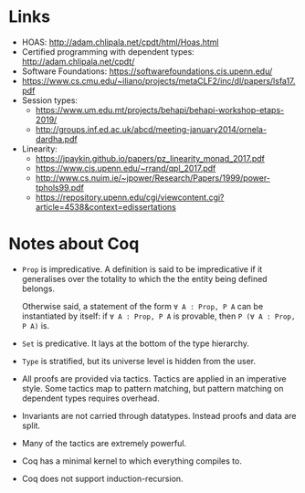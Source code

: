# Links

- HOAS: http://adam.chlipala.net/cpdt/html/Hoas.html
- Certified programming with dependent types: http://adam.chlipala.net/cpdt/
- Software Foundations: https://softwarefoundations.cis.upenn.edu/
- https://www.cs.cmu.edu/~iliano/projects/metaCLF2/inc/dl/papers/lsfa17.pdf
- Session types:
    - https://www.um.edu.mt/projects/behapi/behapi-workshop-etaps-2019/
    - http://groups.inf.ed.ac.uk/abcd/meeting-january2014/ornela-dardha.pdf
- Linearity:
    - https://jpaykin.github.io/papers/pz_linearity_monad_2017.pdf
    - https://www.cis.upenn.edu/~rrand/qpl_2017.pdf
    - http://www.cs.nuim.ie/~jpower/Research/Papers/1999/power-tphols99.pdf
    - https://repository.upenn.edu/cgi/viewcontent.cgi?article=4538&context=edissertations

# Notes about Coq

- `Prop` is impredicative.
    A definition is said to be impredicative if it generalises over the totality
    to which the the entity being defined belongs.

    Otherwise said, a statement of the form `∀ A : Prop, P A` can be
    instantiated by itself: if `∀ A : Prop, P A` is provable, then `P (∀ A :
    Prop, P A)` is.

- `Set` is predicative.
    It lays at the bottom of the type hierarchy.

- `Type` is stratified, but its universe level is hidden from the user.

- All proofs are provided via tactics. Tactics are applied in an imperative
  style. Some tactics map to pattern matching, but pattern matching on dependent
  types requires overhead.

- Invariants are not carried through datatypes. Instead proofs and data are
  split.

- Many of the tactics are extremely powerful.

- Coq has a minimal kernel to which everything compiles to.

- Coq does not support induction-recursion.

